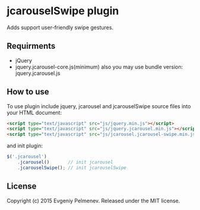 # jcarouselSwipe plugin
Adds support user-friendly swipe gestures.

## Requirments
* jQuery
* jquery.jcarousel-core.js(minimum) also you may use bundle version: jquery.jcarousel.js

## How to use
To use plugin include jquery, jcarousel and jcarouselSwipe source files into your HTML document:
``` HTML
<script type="text/javascript" src="js/jquery.min.js"></script>
<script type="text/javascript" src="js/jquery.jcarousel.min.js"></script>
<script type="text/javascript" src="js/jcarousel.jcarousel-swipe.min.js"></script>
```
and init plugin:
``` javascript
$('.jcarousel')
    .jcarousel()       // init jcarousel
    .jcarouselSwipe(); // init jcarouselSwipe
```

## License
Copyright (c) 2015 Evgeniy Pelmenev. Released under the MIT license.
